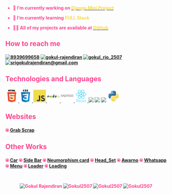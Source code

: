 
<span style="color: #fe428e;font-weight: bold;">

- 🔭 I’m currently working on [<span style="color:#f8d847">Django Mini Project</span>](https://github.com/gokul2507/MiniProject)
- 🌱 I’m currently learning <span style="color:#f8d847">**FULL Stack**</span>

- 👨‍💻 All of my projects are available at [<span style="color:#f8d847">GitHub</span>](https://github.com/gokul2507?tab=repositories)

  </span>

## <p style="font-weight: bold;">**How to reach me**</p>

  <a href="https://web.whatsapp.com/send?phone=+918939699658&text=Hi" target="blank"><img src="https://img.icons8.com/color/48/000000/whatsapp--v5.png" alt="8939699658" height="30" width="40" /></a>
  <a href="https://www.linkedin.com/in/gokul-rajendiran/" target="blank"><img src="https://raw.githubusercontent.com/rahuldkjain/github-profile-readme-generator/master/src/images/icons/Social/linked-in-alt.svg" alt="gokul-rajendiran" height="30" width="40" /></a>
  <a href="https://www.instagram.com/gokul_rio_2507/" target="blank"><img src="https://raw.githubusercontent.com/rahuldkjain/github-profile-readme-generator/master/src/images/icons/Social/instagram.svg" alt="gokul_rio_2507" height="30" width="40" /></a>
  <a href="mailto:srigokulrajendiran@gmail.com" target="blank"><img src="https://img.icons8.com/color/48/000000/gmail-new.png" alt="srigokulrajendiran@gmail.com" height="30" width="40" /></a>
<!-- #5bcdec
#fe428e
 -->

## <p style="font-weight: bold;">**Technologies and Languages**</p>

<a href="https://www.w3.org/html/" target="_blank"> <img src="https://raw.githubusercontent.com/devicons/devicon/master/icons/html5/html5-original-wordmark.svg" alt="html5" width="40" height="40"/> </a>
<a href="https://www.w3schools.com/css/" target="_blank"> <img src="https://raw.githubusercontent.com/devicons/devicon/master/icons/css3/css3-original-wordmark.svg" alt="css3" width="40" height="40"/> </a>
<a href="https://developer.mozilla.org/en-US/docs/Web/JavaScript" target="_blank"> <img src="https://raw.githubusercontent.com/devicons/devicon/master/icons/javascript/javascript-original.svg" alt="javascript" width="40" height="40"/> </a>
<a href="https://nodejs.org" target="_blank"> <img src="https://raw.githubusercontent.com/devicons/devicon/master/icons/nodejs/nodejs-original-wordmark.svg" alt="nodejs" width="40" height="40"/> </a>
<a href="https://expressjs.com" target="_blank"> <img src="https://raw.githubusercontent.com/devicons/devicon/master/icons/express/express-original-wordmark.svg" alt="express" width="40" height="40"/> </a>
<a href="https://reactjs.org/" target="_blank"> <img src="https://raw.githubusercontent.com/devicons/devicon/master/icons/react/react-original-wordmark.svg" alt="react" width="40" height="40"/> </a>
<a href="https://devdocs.io/c/" target="_blank"><img src="https://img.icons8.com/color/48/000000/c-programming.png"/></a>
<a href="https://devdocs.io/cpp/" target="_blank"><img src="https://img.icons8.com/color/48/000000/c-plus-plus-logo.png"/></a>
<a href="https://docs.oracle.com/en/java/" target="_blank"><img src="https://img.icons8.com/color/48/000000/java-coffee-cup-logo--v2.png"/></a>
<a href="https://www.python.org" target="_blank"> <img src="https://raw.githubusercontent.com/devicons/devicon/master/icons/python/python-original.svg" alt="python" width="40" height="40"/> </a>

## <p style="font-weight: bold;">**Websites**</p>
  ⦿ [Grab Scrap](https://grab-scrap.herokuapp.com/home)

## <p style="font-weight: bold;">**Other Works**</p>
  ⦿ [Car](https://gokul2507.github.io/Car_Css/)
  ⦿ [Side Bar](https://gokul2507.github.io/Side_Bar/)
  ⦿ [Neumorphism card](https://gokul2507.github.io/Neumorphism_card/)
  ⦿ [Head_Set](https://gokul2507.github.io/Head_Set/)
  ⦿ [Awarno](https://gokul2507.github.io/Awarno/)
  ⦿ [Whatsapp](https://gokul2507.github.io/Whatsapp/)
  ⦿ [Menu](https://gokul2507.github.io/menu/)
  ⦿ [Loader](https://gokul2507.github.io/Loader/)
  ⦿ [Loading](https://gokul2507.github.io/loading/)

<br>
<p align="center"><img src="https://github-readme-stats.vercel.app/api?username=gokul2507&show_icons=true&theme=radical" alt="Gokul Rajendiran" /> 
<img  src="https://github-readme-stats.vercel.app/api/top-langs/?username=gokul2507&show_icons=true&locale=en&langs_count=3&theme=radical" alt="Gokul2507" />
<img src="https://github-readme-streak-stats.herokuapp.com/?user=gokul2507&theme=radical" alt="Gokul2507" />
<!-- <img  src="https://github-readme-stats.vercel.app/api/top-langs?username=gokul2507&show_icons=true&locale=en&layout=compact&theme=radical" alt="Gokul2507" /> -->
<img  src="https://activity-graph.herokuapp.com/graph?username=gokul2507&theme=react-dark" alt="Gokul2507" /></p>
